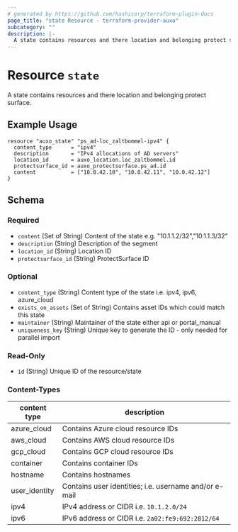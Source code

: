 ```yaml
---
# generated by https://github.com/hashicorp/terraform-plugin-docs
page_title: "state Resource - terraform-provider-auxo"
subcategory: ""
description: |-
  A state contains resources and there location and belonging protect surface.
---
```


# Resource `state`

A state contains resources and there location and belonging protect surface.

## Example Usage

```hcl
resource "auxo_state" "ps_ad-loc_zaltbommel-ipv4" {
  content_type      = "ipv4"
  description       = "IPv4 allocations of AD servers"
  location_id       = auxo_location.loc_zaltbommel.id
  protectsurface_id = auxo_protectsurface.ps_ad.id
  content           = ["10.0.42.10", "10.0.42.11", "10.0.42.12"]
}
```

<!-- schema generated by tfplugindocs -->
## Schema

### Required

- `content` (Set of String) Content of the state e.g. "10.1.1.2/32","10.1.1.3/32"
- `description` (String) Description of the segment
- `location_id` (String) Location ID
- `protectsurface_id` (String) ProtectSurface ID

### Optional

- `content_type` (String) Content type of the state i.e. ipv4, ipv6, azure_cloud
- `exists_on_assets` (Set of String) Contains asset IDs which could match this state
- `maintainer` (String) Maintainer of the state either api or portal_manual
- `uniqueness_key` (String) Unique key to generate the ID - only needed for parallel import

### Read-Only

- `id` (String) Unique ID of the resource/state

### Content-Types

| content type  | description                                           |
| ------------- | ----------------------------------------------------- |
| azure_cloud   | Contains Azure cloud resource IDs                     |
| aws_cloud     | Contains AWS cloud resource IDs                       |
| gcp_cloud     | Contains GCP cloud resource IDs                       |
| container     | Contains container IDs                                |
| hostname      | Contains hostnames                                    |
| user_identity | Contains user identities; i.e. username and/or e-mail |
| ipv4          | IPv4 address or CIDR i.e. `10.1.2.0/24`               |
| ipv6          | IPv6 address or CIDR i.e. `2a02:fe9:692:2812/64`      |


